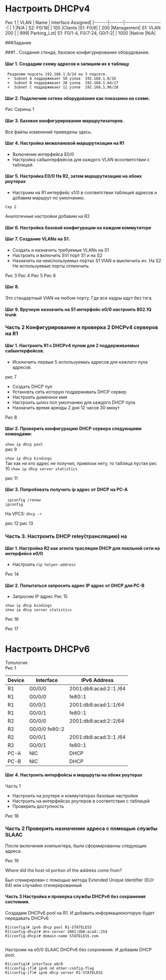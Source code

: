 # Настроить DHCPv4

Рис  1
| VLAN	| Name	| Interface Assigned|
|-------|-------|-------------------|
| 1	|N/A	| S2: F0/18| 
| 100	|Clients	|S1: F0/6|
| 200	|Management|	S1: VLAN 200 |
| 999|	Parking_Lot|	S1: F0/1-4, F0/7-24, G0/1-2|
| 1000	|Native	|N/A|



###Задание

###1 . Создание стенда, базовое конфигурирование оборудования.

#### Шаг 1. Создадим схему адресов и запишем их в таблицу
     Разделим подсеть 192.168.1.0/24 на 3 подсети.  
     +  Subnet A поддерживает 58 узлов  192.168.1.0/26
     +  Subnet B поддерживает 28 узлов  192.168.1.64/27
     +  Subnet C поддерживает 12 узлов  192.168.1.96/28

#### Шаг 2. Подключим сетево оборудование как показанно на схеме.

Рис Скринш 1

#### Шаг 3. Базовое конфигурирование маршрутизаторов.

Все файлы изменений приведены здесь.

#### Шаг 4. Настройка межвлановой маршрутизации на R1

 + Включение интерфейса E0/0  
 + Настройка сабынтерфейсов для каждого VLAN всоответствии с таблицей.
#### Шаг 5. Настройка E0/0 На R2, затем маршрутизацию на обоих роутерах
 + Настроим на R1 интерфейс s1/0 в соответствии таблицей адресов и добавим 
маршрут по умолчанию.
```  
Скр 2

``` 

Аналогичные настройки добавим на R2

#### Шаг 6. Настройка базовой конфигурации на каждом коммутаторе

#### Шаг 7. Создание VLANs на S1.
 + Создать и назначить требуемые VLANs на S1 
 + Настроить и включить SVI порт S1 и на S2
 + Назначить на неиспользуемых портах S1 VlAN и выключить их. На S2 Не используемые порты отлкючить

Рис 3
Рис 4
Рис 5
Рис 6

#### Шаг 8. 

Это стандартный VlAN на любом порту. Где все кадры идут без тэга.

#### Шаг 9. Вручную назначить на S1 интерфейс e0/0 настроить 802.1Q trunk



### Часть 2 Конфигурирование и проверка 2 DHCPv4 серверов на R1

#### Шаг 1. Настроить R1 с DHCPv4 пулом для 2 поддерживаемых сабынтерфейсов.
+ Исключить первые 5 используемыъ адресов для кажлого пула адресов.

рис 7
+ Создать DHCP пул
+ Установть сеть которую поддерживать DHCP сервер
+ Настроить доменное имя
+ Настроить шлюз пол умолчанию для каждого DHCP пула
+ Назначить время аренды 2 дня 12 часов 30 минут

Рис 8

#### Шаг 2. Проверить конфигурацию DHCP сервера следующими командами:
```show ip dhcp pool```   
рис 9

```show ip dhcp bindings ```  
  Так как ни кто адрес не получил, привязок нету, то таблица пустая
 рис 10
```show ip dhcp server statistics```

рис 11
 

#### Шаг 3. Попробовать получить ip адрес от DHCP на PC-A
``` ipconfig /renew```  
```ipconfig ```

На VPCS: ```dhcp -r```

рис 12
рис 13


### Часть 3.  Настроить DHCP reley(трансляцию) на 

#### Шаг 1. Настройка R2 как агента трасляции DHCP для локльной сети на интерфейсе e0/0
+ Настроить r``` ip helper-address ``` 

Рис 14

#### Шаг 2. Попытаться запросить адрес IP адрес от DHCP для PC-B
+ Запросим IP адрес
Рис 15

```show ip dhcp bindings ```  
```show ip dhcp server statistics```

Рис 16

Рис 17


# Настроить DHCPv6


Топология  
Рис 1

| Device|	Interface|	IPv6 Address|
|-------|----------------|------------------|
| R1|	G0/0/0|	2001:db8:acad:2::1 /64|
| R1|	G0/0/0| fe80::1|
| R1	|G0/0/1|	2001:db8:acad:1::1/64|
| R1	|G0/0/1	|fe80::1|
| R2	|G0/0/0|	2001:db8:acad:2::2/64|
| R2	|G0/0/0	fe80::2|
| R2	|G0/0/1|	2001:db8:acad:3::1 /64|
| R2	|G0/0/1|	fe80::1|
| PC-A	|	NIC|	DHCP|
| PC-B	|	NIC|	DHCP|


#### Шаг 4. Настроить интерфейсы и маршруты на обоих роутерах
Часть 1
 
+ Настроить на роутере и коммутаторах базовые настройки
+ Настроить на интерфейсах роутеров в соответствии с таблицей
+ Проверить доступность

Рис 18

### Часть 2 Проверить назначение адреса с помощью службы SLAAC

После включения компьютера, были сформированны следующие адреса.

Рис 19

Where did the host-id portion of the address come from?

Был сгенирирован c помощью метода Extended Unique Identifier (EUI-64) или случайно сгенерированный

#### Часть 3 Настройка и проверка службы DHCPv6 без сохранения состояния.
Создадим DHCPv6 pool на R1. И добавить информациюкоторую будет передавать DHCPv6
```
R1(config)# ipv6 dhcp pool R1-STATELESS  
R1(config-dhcp)# dns-server 2001:db8:acad::254  
R1(config-dhcp)# domain-name STATELESS.com 
 
```

Настроим на e0/0 SLAAC DHCPv6 без сохронения. И добавим DHCP pool.

```
R1(config)# interface e0/0
R1(config-if)# ipv6 nd other-config-flag
R1(config-if)# ipv6 dhcp server R1-STATELESS

``` 





